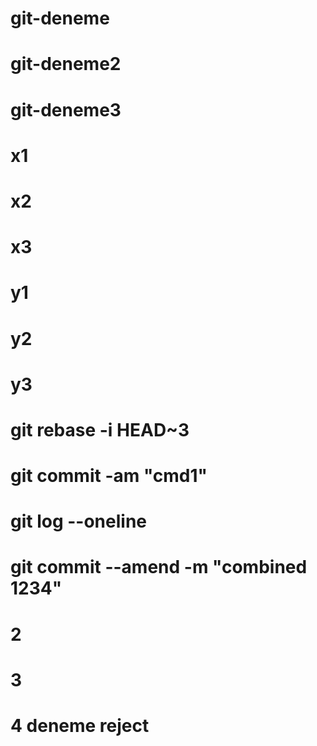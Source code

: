 # git-deneme
# git-deneme2
# git-deneme3
# x1
# x2
# x3
# y1
# y2
# y3
# git rebase -i HEAD~3
# git commit -am "cmd1"
# git log --oneline
# git commit --amend -m "combined 1234"
# 2
# 3
# 4 deneme reject